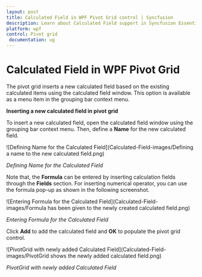 ```yaml
---
layout: post
title: Calculated Field in WPF Pivot Grid control | Syncfusion
description: Learn about Calculated Field support in Syncfusion Essential Studio WPF Pivot Grid control, its elements and more.
platform: wpf
control: Pivot grid
 documentation: ug
---
```


# Calculated Field in WPF Pivot Grid

The pivot grid inserts a new calculated field based on the existing calculated items using the calculated field window. This option is available as a menu item in the grouping bar context menu.

**Inserting a new calculated field in pivot grid**

To insert a new calculated field, open the calculated field window using the grouping bar context menu. Then, define a **Name** for the new calculated field.

![Defining Name for the Calculated Field](Calculated-Field-images/Defining a name to the new calculated field.png)

_Defining Name for the Calculated Field_

Note that, the **Formula** can be entered by inserting calculation fields through the **Fields** section. For inserting numerical operator, you can use the formula pop-up as shown in the following screenshot.

![Entering Formula for the Calculated Field](Calculated-Field-images/Formula has been given to the newly created calculated field.png)

_Entering Formula for the Calculated Field_

Click **Add** to add the calculated field and **OK** to populate the pivot grid control.

![PivotGrid with newly added Calculated Field](Calculated-Field-images/PivotGrid shows the newly added calculated field.png)

_PivotGrid with newly added Calculated Field_
